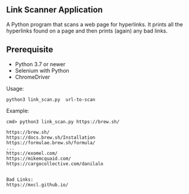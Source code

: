 ## Link Scanner Application

A Python program that scans a web page for hyperlinks.  It prints all the hyperlinks found on a page and then prints (again) any bad links.

## Prerequisite
- Python 3.7 or newer
- Selenium with Python
- ChromeDriver

Usage:
```
python3 link_scan.py  url-to-scan
```

Example:
```
cmd> python3 link_scan.py https://brew.sh/

https://brew.sh/
https://docs.brew.sh/Installation
https://formulae.brew.sh/formula/
...
https://exomel.com/
https://mikemcquaid.com/
https://cargocollective.com/danilalo


Bad Links:
https://mxcl.github.io/
```
